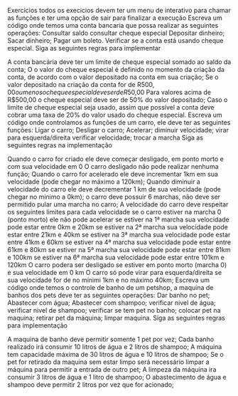 Exercícios
todos os execicios devem ter um menu de interativo para chamar as funções e ter uma opção de sair para finalizar a execução
Escreva um código onde temos uma conta bancaria que possa realizar as seguintes operações:
Consultar saldo
consultar cheque especial
Depositar dinheiro;
Sacar dinheiro;
Pagar um boleto.
Verificar se a conta está usando cheque especial.
Siga as seguintes regras para implementar

A conta bancária deve ter um limite de cheque especial somado ao saldo da conta;
O o valor do cheque especial é definido no momento da criação da conta, de acordo com o valor depositado na conta em sua criação;
Se o valor depositado na criação da conta for de R$500,00 ou menos o cheque especial deve ser de R$50,00
Para valores acima de R$500,00 o cheque especial deve ser de 50% do valor depositado;
Caso o limite de cheque especial seja usado, assim que possível a conta deve cobrar uma taxa de 20% do valor usado do cheque especial.
Escreva um código onde controlamos as funções de um carro, ele deve ter as seguintes funções:
Ligar o carro;
Desligar o carro;
Acelerar;
diminuir velocidade;
virar para esquerda/direita
verificar velocidade;
trocar a marcha
Siga as seguintes regras na implementação

Quando o carro for criado ele deve começar desligado, em ponto morto e com sua velocidade em 0
O carro desligado não pode realizar nenhuma função;
Quando o carro for acelerado ele deve incrementar 1km em sua velocidade (pode chegar no máximo a 120km);
Quando diminuir a velocidade do carro ele deve decrementar 1 km de sua velocidade (pode chegar no minimo a 0km);
o carro deve possuir 6 marchas, não deve ser permitido pular uma marcha no carro;
A velocidade do carro deve respeitar os seguintes limites para cada velocidade
se o carro estiver na marcha 0 (ponto morto) ele não pode acelerar
se estiver na 1ª marcha sua velocidade pode estar entre 0km e 20km
se estiver na 2ª marcha sua velocidade pode estar entre 21km e 40km
se estiver na 3ª marcha sua velocidade pode estar entre 41km e 60km
se estiver na 4ª marcha sua velocidade pode estar entre 61km e 80km
se estiver na 5ª marcha sua velocidade pode estar entre 81km e 100km
se estiver na 6ª marcha sua velocidade pode estar entre 101km e 120km
O carro podera ser desligado se estiver em ponto morto (marcha 0) e sua velocidade em 0 km
O carro só pode virar para esquerda/direita se sua velocidade for de no mínimi 1km e no máximo 40km;
Escreva um código onde temos o controle de banho de um petshop, a maquina de banhos dos pets deve ter as seguintes operações:
Dar banho no pet;
Abastecer com água;
Abastecer com shampoo;
verificar nivel de água;
verificar nivel de shampoo;
verificar se tem pet no banho;
colocar pet na maquina;
retirar pet da máquina;
limpar maquina.
Siga as seguintes regras para implementação

A maquina de banho deve permitir somente 1 pet por vez;
Cada banho realizado irá consumir 10 litros de água e 2 litros de shampoo;
A máquina tem capacidade máxima de 30 litros de água e 10 litros de shampoo;
Se o pet for retirado da maquina sem estar limpo será necessário limpar a máquina para permitir a entrada de outro pet;
A limpeza da máquina ira consumir 3 litros de água e 1 litro de shampoo;
O abastecimento de água e shampoo deve permitir 2 litros por vez que for acionado;